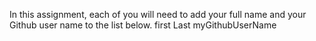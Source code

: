 In this assignment, each of you will need to add your full name and your Github user name to the list below.
first Last myGithubUserName
